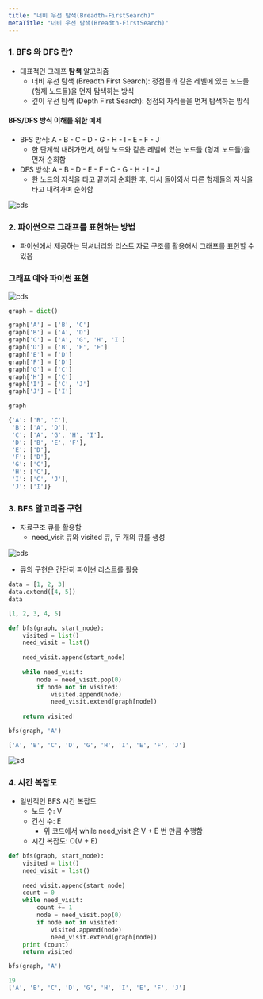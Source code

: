 ```yaml
---
title: "너비 우선 탐색(Breadth-FirstSearch)"
metaTitle: "너비 우선 탐색(Breadth-FirstSearch)"
---
```


### 1. BFS 와 DFS 란?
* 대표적인 그래프 **탐색** 알고리즘
  - 너비 우선 탐색 (Breadth First Search): 정점들과 같은 레벨에 있는 노드들 (형제 노드들)을 먼저 탐색하는 방식
  - 깊이 우선 탐색 (Depth First Search): 정점의 자식들을 먼저 탐색하는 방식

#### BFS/DFS 방식 이해를 위한 예제
- BFS 방식: A - B - C - D - G - H - I - E - F - J 
  - 한 단계씩 내려가면서, 해당 노드와 같은 레벨에 있는 노드들 (형제 노드들)을 먼저 순회함
- DFS 방식: A - B - D - E - F - C - G - H - I - J 
  - 한 노드의 자식을 타고 끝까지 순회한 후, 다시 돌아와서 다른 형제들의 자식을 타고 내려가며 순화함

![cds](https://www.fun-coding.org/00_Images/BFSDFS.png)

### 2. 파이썬으로 그래프를 표현하는 방법
- 파이썬에서 제공하는 딕셔너리와 리스트 자료 구조를 활용해서 그래프를 표현할 수 있음

### 그래프 예와 파이썬 표현
![cds](https://www.fun-coding.org/00_Images/bfsgraph.png)

```py
graph = dict()

graph['A'] = ['B', 'C']
graph['B'] = ['A', 'D']
graph['C'] = ['A', 'G', 'H', 'I']
graph['D'] = ['B', 'E', 'F']
graph['E'] = ['D']
graph['F'] = ['D']
graph['G'] = ['C']
graph['H'] = ['C']
graph['I'] = ['C', 'J']
graph['J'] = ['I']

graph

{'A': ['B', 'C'],
 'B': ['A', 'D'],
 'C': ['A', 'G', 'H', 'I'],
 'D': ['B', 'E', 'F'],
 'E': ['D'],
 'F': ['D'],
 'G': ['C'],
 'H': ['C'],
 'I': ['C', 'J'],
 'J': ['I']}
```

### 3. BFS 알고리즘 구현

- 자료구조 큐를 활용함
  - need_visit 큐와 visited 큐, 두 개의 큐를 생성
  
![cds](https://www.fun-coding.org/00_Images/bfsqueue.png)

- 큐의 구현은 간단히 파이썬 리스트를 활용
```py
data = [1, 2, 3]
data.extend([4, 5])
data

[1, 2, 3, 4, 5]

```

```py
def bfs(graph, start_node):
    visited = list()
    need_visit = list()
    
    need_visit.append(start_node)
    
    while need_visit:
        node = need_visit.pop(0)
        if node not in visited:
            visited.append(node)
            need_visit.extend(graph[node])
    
    return visited

bfs(graph, 'A')

['A', 'B', 'C', 'D', 'G', 'H', 'I', 'E', 'F', 'J']

```

![sd](https://www.fun-coding.org/00_Images/bfsgraph.png)

### 4. 시간 복잡도
- 일반적인 BFS 시간 복잡도
  - 노드 수: V
  - 간선 수: E
    - 위 코드에서 while need_visit 은 V + E 번 만큼 수행함
  - 시간 복잡도: O(V + E)
  
```py
def bfs(graph, start_node):
    visited = list()
    need_visit = list()
    
    need_visit.append(start_node)
    count = 0
    while need_visit:
        count += 1
        node = need_visit.pop(0)
        if node not in visited:
            visited.append(node)
            need_visit.extend(graph[node])
    print (count)
    return visited

bfs(graph, 'A')

19
['A', 'B', 'C', 'D', 'G', 'H', 'I', 'E', 'F', 'J']

```
